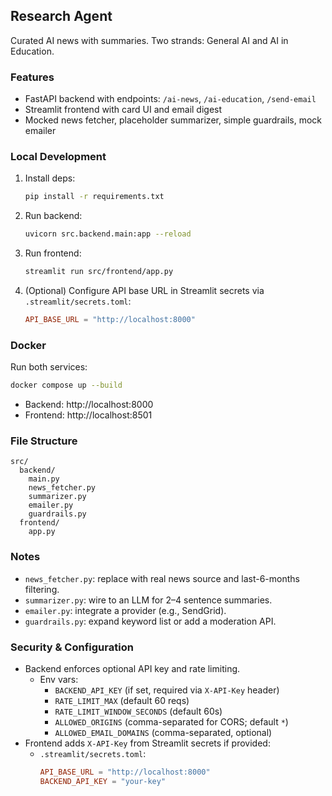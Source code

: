 ## Research Agent

Curated AI news with summaries. Two strands: General AI and AI in Education.

### Features
- FastAPI backend with endpoints: `/ai-news`, `/ai-education`, `/send-email`
- Streamlit frontend with card UI and email digest
- Mocked news fetcher, placeholder summarizer, simple guardrails, mock emailer

### Local Development
1. Install deps:
   ```bash
   pip install -r requirements.txt
   ```
2. Run backend:
   ```bash
   uvicorn src.backend.main:app --reload
   ```
3. Run frontend:
   ```bash
   streamlit run src/frontend/app.py
   ```
4. (Optional) Configure API base URL in Streamlit secrets via `.streamlit/secrets.toml`:
   ```toml
   API_BASE_URL = "http://localhost:8000"
   ```

### Docker
Run both services:
```bash
docker compose up --build
```
- Backend: http://localhost:8000
- Frontend: http://localhost:8501

### File Structure
```
src/
  backend/
    main.py
    news_fetcher.py
    summarizer.py
    emailer.py
    guardrails.py
  frontend/
    app.py
```

### Notes
- `news_fetcher.py`: replace with real news source and last-6-months filtering.
- `summarizer.py`: wire to an LLM for 2–4 sentence summaries.
- `emailer.py`: integrate a provider (e.g., SendGrid).
- `guardrails.py`: expand keyword list or add a moderation API.

### Security & Configuration
- Backend enforces optional API key and rate limiting.
  - Env vars:
    - `BACKEND_API_KEY` (if set, required via `X-API-Key` header)
    - `RATE_LIMIT_MAX` (default 60 reqs)
    - `RATE_LIMIT_WINDOW_SECONDS` (default 60s)
    - `ALLOWED_ORIGINS` (comma-separated for CORS; default `*`)
    - `ALLOWED_EMAIL_DOMAINS` (comma-separated, optional)
- Frontend adds `X-API-Key` from Streamlit secrets if provided:
  - `.streamlit/secrets.toml`:
    ```toml
    API_BASE_URL = "http://localhost:8000"
    BACKEND_API_KEY = "your-key"
    ```


